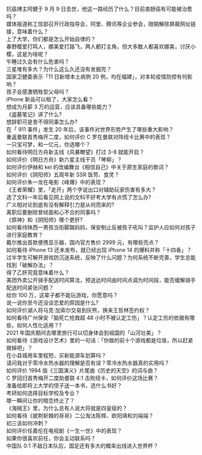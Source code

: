 抗癌博主阿健于 9 月 9 日去世，他这一路经历了什么？目前直肠癌有可能被治愈吗？  
媒体报道称工信部召开行政指导会，阿里、腾讯等企业参会，限期解除屏蔽网址链接，意味着什么？  
上了大学，你们都是怎么开始自律的？  
春野樱爱打鸣人，娜美爱打路飞，两人都打主角，但大多数人都喜欢娜美，讨厌小樱，这是为啥呢？  
午睡过久会有什么危害吗？  
三星堆有多大？为什么这么久还没有发掘完？  
国家卫健委表示「11 日新增本土病例 20 例，均在福建」，对本轮疫情防控有何影响？  
孩子会感激牺牲型父母吗？  
iPhone 新品可以租了，大家怎么看？  
想成为月薪 3 万的运营，应该具备哪些能力？  
《盗墓笔记》讲了什么?  
想辞职可是舍不得同事怎么办?  
在「 911 事件」发生 20 年后，该事件对世界形势产生了哪些重大影响？  
重返曼联首秀梅开二度，如何评价 C 罗在曼联对阵纽卡比赛中的表现？  
一只宝可梦，和一亿元，你选哪个？  
如何看待明日方舟新主线《风暴瞭望》打过 3-8 就能开启？  
如何评价《明日方舟》新六星主线干员「琴柳」？  
如何评价伊赫和 kei 的改编舞台《相信自己》中关于原生家庭的歌词？  
如何评价《阴阳师》五周年新 SSR 饭笥、食灵？  
如何评价朱一龙在电影《峰爆》中的表现？  
《王者荣耀》里，「走开」两个字说出口对辅助玩家伤害有多大？  
选了文科一年后看见网上说的文科不好考大学有点慌了怎么办?  
广义相对论到底有没有解释引力是从何而来的?  
离职后要删除曾经面和心不合的同事吗？  
《原神》和《阴阳师》哪个更肝?  
如何看待陕西一男孩当街脚踹妈妈，保安制止反被孩子吼叫？监护人应如何对孩子进行家庭教育？  
戴尔推出首款便携显示器，国内官方售价 2999 元，有哪些亮点？  
如何看待 iPhone 13 还未发布，就已经出现 iPhone 14 的爆料并称「十四香」？  
过半学生可解开游戏防沉迷系统，反映了什么问题？为何系统不断完善，学生总能找到「破解办法」？  
得了乙肝究竟意味着什么？  
美团外卖公开骑手配送时间算法，预送达时间由时间点调为时间段，能否缓解骑手配送时间紧张问题？  
给你 100 万，这辈子都不能玩游戏，你愿意吗？  
说一说你至今还没谈恋爱的原因是什么?  
如何评价湖人将马克·加索尔交易到灰熊，换来王哲林签约权？  
如何看待广州保安「脑死亡抢救超 48 小时不被认定工伤」？认定工伤的依据有哪些，如何人性化适用？?  
2021 年国庆期间去哪里旅行可以切身体会到祖国的「山河壮美」？  
如何看待《游戏设计艺术》里的一句话：「你做的前十个游戏都是垃圾，所以赶紧做掉吧」？  
在小县城用车里程短，买新能源车划算吗？  
请问我对于零冷水热水器的理解是否有误？零冷水热水器真的实用吗？  
如何评价 1994 版《三国演义》片尾曲《历史的天空》的词与曲？  
C 罗回归首秀梅开二度助曼联 4:1 击败纽卡，如何评价这场比赛？  
准备给即将上大学的侄子送一本书，选什么书好？  
考研如何选择目标学校及专业？  
哪一瞬间让你的暗恋终止了？  
《海贼王》里，为什么总有人说大将就是四皇级的？  
如何看待《披荆斩棘的哥哥》二公淘汰陈辉、欧阳靖和刘端端？  
初三该如何冲刺？  
如何评价任嘉伦在电视剧《一生一世》中的表现？  
如果你很喜欢前任，你会主动联系吗？  
中国队 0:1 不敌日本队后，国足还有多大的概率出线进入世界杯？  

